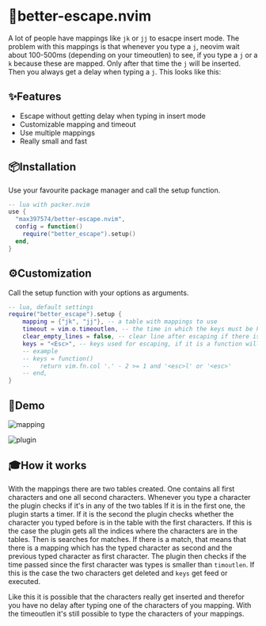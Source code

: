 # 🚪better-escape.nvim

A lot of people have mappings like `jk` or `jj` to esacpe insert mode.
The problem with this mappings is that whenever you type a `j`, neovim wait about 100-500ms (depending on your timeoutlen) to see, if you type a `j` or a `k` because these are mapped.
Only after that time the `j` will be inserted.
Then you always get a delay when typing a `j`.
This looks like this:
<insert picture>

✨Features
--------
* Escape without getting delay when typing in insert mode
* Customizable mapping and timeout
* Use multiple mappings
* Really small and fast

📦Installation
------------
Use your favourite package manager and call the setup function.
```lua
-- lua with packer.nvim
use {
  "max397574/better-escape.nvim",
  config = function()
    require("better_escape").setup()
  end,
}
```

⚙️Customization
-------------
Call the setup function with your options as arguments.

```lua
-- lua, default settings
require("better_escape").setup {
    mapping = {"jk", "jj"}, -- a table with mappings to use
    timeout = vim.o.timeoutlen, -- the time in which the keys must be hit in ms. Use option timeoutlen by default
    clear_empty_lines = false, -- clear line after escaping if there is only whitespace
    keys = "<Esc>", -- keys used for escaping, if it is a function will use the result everytime
    -- example
    -- keys = function()
    --   return vim.fn.col '.' - 2 >= 1 and '<esc>l' or '<esc>'
    -- end,
}
```

👀Demo
------

![mapping](https://user-images.githubusercontent.com/81827001/135870002-07c1dc41-f3e7-4ece-af6f-50e9b0711a66.gif)

![plugin](https://user-images.githubusercontent.com/81827001/135870101-febf3507-9327-4b80-aa9a-ba08bff6b8d4.gif)

🎓How it works
----------------

With the mappings there are two tables created.
One contains all first characters and one all second characters.
Whenever you type a character the plugin checks if it's in any of the two tables
If it is in the first one, the plugin starts a timer.
If it is the second the plugin checks whether the character you typed before is in the table with the first characters.
If this is the case the plugin gets all the indices where the characters are in the tables.
Then is searches for matches.
If there is a match, that means that there is a mapping which has the typed character as second and the previous typed character as first character.
The plugin then checks if the time passed since the first character was types is smaller than `timoutlen`.
If this is the case the two characters get deleted and `keys` get feed or executed.

Like this it is possible that the characters really get inserted and therefor you have no delay after typing one of the characters of you mapping.
With the timeoutlen it's still possible to type the characters of your mappings.
